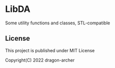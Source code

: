 # LibDA

Some utility functions and classes, STL-compatible

## License

This project is published under MIT License

Copyright(C) 2022 dragon-archer